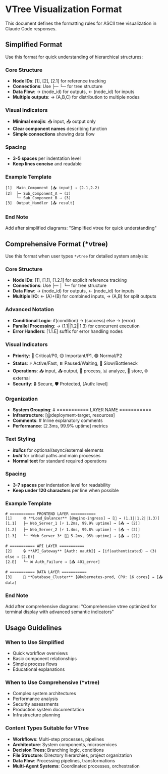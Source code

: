 # VTree Visualization Format

This document defines the formatting rules for ASCII tree visualization in Claude Code responses.

## Simplified Format

Use this format for quick understanding of hierarchical structures:

### Core Structure
- **Node IDs**: [1], [2], [2.1] for reference tracking
- **Connections**: Use ├─ └─ for tree structure  
- **Data Flow**: → (node_id) for outputs, ← (node_id) for inputs
- **Multiple outputs**: → (A,B,C) for distribution to multiple nodes

### Visual Indicators
- **Minimal emojis**: 📥 input, 📤 output only
- **Clear component names** describing function
- **Simple connections** showing data flow

### Spacing
- **3-5 spaces** per indentation level
- **Keep lines concise** and readable

### Example Template
```
[1]  Main_Component [📥 input] → (2.1,2.2)
[2]  ├─ Sub_Component_A → (3)
     └─ Sub_Component_B → (3)
[3]  Output_Handler [📤 result]
```

### End Note
Add after simplified diagrams: "Simplified vtree for quick understanding"

## Comprehensive Format (*vtree)

Use this format when user types `*vtree` for detailed system analysis:

### Core Structure
- **Node IDs**: [1], [1.1], [1.2.1] for explicit reference tracking
- **Connections**: Use ├─ │ └─ for tree structure
- **Data Flow**: → (node_id) for outputs, ← (node_id) for inputs
- **Multiple I/O**: ← (A)+(B) for combined inputs, → (A,B) for split outputs

### Advanced Notation
- **Conditional Logic**: if(condition) → (success) else → (error)
- **Parallel Processing**: → (1.1||1.2||1.3) for concurrent execution
- **Error Handlers**: [1.1.E] suffix for error handling nodes

### Visual Indicators
- **Priority**: 🔴 Critical/P0, 🟡 Important/P1, 🟢 Normal/P2
- **Status**: ⚡ Active/Fast, ⏸️ Paused/Waiting, 🐌 Slow/Bottleneck
- **Operations**: 📥 input, 📤 output, 🔄 process, 📊 analyze, 💾 store, 🌐 external
- **Security**: 🔒 Secure, 🛡️ Protected, [Auth: level]

### Organization
- **System Grouping**: # =========== LAYER NAME ===========
- **Infrastructure**: [@deployment-target, resources]
- **Comments**: # Inline explanatory comments
- **Performance**: [2.3ms, 99.9% uptime] metrics

### Text Styling
- ***italics*** for optional/async/external elements
- ***bold*** for critical paths and main processes
- **Normal text** for standard required operations

### Spacing
- **3-7 spaces** per indentation level for readability
- **Keep under 120 characters** per line when possible

### Example Template
```
# =========== FRONTEND LAYER ===========
[1]     🌐 **Load_Balancer** [@nginx-ingress] → [🎯 → (1.1||1.2||1.3)]
[1.1]   ├─ Web_Server_1 [⚡ 1.2ms, 99.9% uptime] → [📤 → (2)]
[1.2]   ├─ Web_Server_2 [⚡ 1.4ms, 99.8% uptime] → [📤 → (2)]
[1.3]   └─ *Web_Server_3* [🐌 5.2ms, 95% uptime] → [📤 → (2)]

# =========== API LAYER ===========
[2]     🔒 **API_Gateway** [Auth: oauth2] → [if(authenticated) → (3) else → (2.E)]
[2.E]   └─ ❌ Auth_Failure → [📤 401_error]

# =========== DATA LAYER ===========
[3]     💾 **Database_Cluster** [@kubernetes-prod, CPU: 16 cores] → [📤 data]
```

### End Note
Add after comprehensive diagrams: "Comprehensive vtree optimized for terminal display with advanced semantic indicators"

## Usage Guidelines

### When to Use Simplified
- Quick workflow overviews
- Basic component relationships
- Simple process flows
- Educational explanations

### When to Use Comprehensive (*vtree)
- Complex system architectures
- Performance analysis
- Security assessments
- Production system documentation
- Infrastructure planning

### Content Types Suitable for VTree
- **Workflows**: Multi-step processes, pipelines
- **Architecture**: System components, microservices
- **Decision Trees**: Branching logic, conditions
- **File Structure**: Directory hierarchies, project organization
- **Data Flow**: Processing pipelines, transformations
- **Multi-Agent Systems**: Coordinated processes, orchestration